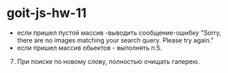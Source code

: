 # goit-js-hw-11

<!-- 1. Доступ к форме
2. Доступ к нопке
3. Доступ к кнопке - загрузить ещё -->

<!-- 4. Слушать форму: -значение введенное в инпут передавать переменной в строке запроса. -->

<!-- - при нажатии на кнопку сабмит - отправлять запрос. -->

- если пришел пустой массив -выводить сообщение-ошибку "Sorry, there are no images matching your
  search query. Please try again."
- если пришел массив обьектов - выполнять п.5.

<!-- 5. Полученные данные от формы:массив обьектов перебрать и на каждой итерации, получая одну карточку,
   рендерить её разметку
6. созданные карточки отрисовывать -->

7. При поиске по новому слову, полностью очищать галерею.
